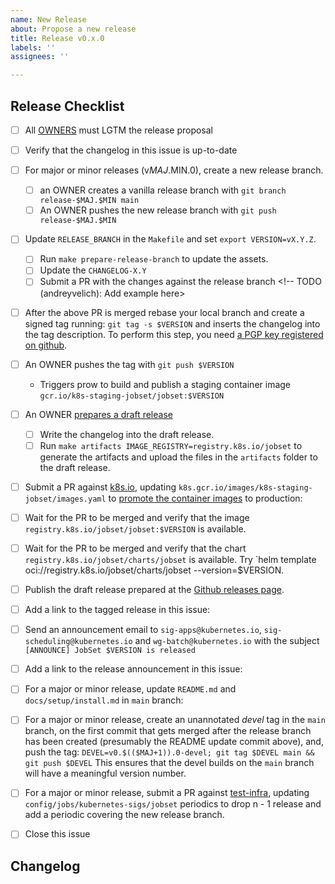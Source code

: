 ```yaml
---
name: New Release
about: Propose a new release
title: Release v0.x.0
labels: ''
assignees: ''

---
```


## Release Checklist
<!--
Please do not remove items from the checklist
-->
- [ ] All [OWNERS](https://github.com/kubernetes-sigs/jobset/blob/main/OWNERS) must LGTM the release proposal
- [ ] Verify that the changelog in this issue is up-to-date
- [ ] For major or minor releases (v$MAJ.$MIN.0), create a new release branch.
  - [ ] an OWNER creates a vanilla release branch with
        `git branch release-$MAJ.$MIN main`
  - [ ] An OWNER pushes the new release branch with
        `git push release-$MAJ.$MIN`
- [ ] Update `RELEASE_BRANCH` in the `Makefile` and set `export VERSION=vX.Y.Z`.
   - [ ] Run `make prepare-release-branch` to update the assets.
   - [ ] Update the `CHANGELOG-X.Y`
   - [ ] Submit a PR with the changes against the release branch <!-- TODO (andreyvelich): Add example here>
- [ ] After the above PR is merged rebase your local branch and create a signed tag running:
     `git tag -s $VERSION`
      and inserts the changelog into the tag description.
      To perform this step, you need [a PGP key registered on github](https://docs.github.com/en/authentication/managing-commit-signature-verification/checking-for-existing-gpg-keys).
- [ ] An OWNER pushes the tag with
      `git push $VERSION`
  - Triggers prow to build and publish a staging container image
      `gcr.io/k8s-staging-jobset/jobset:$VERSION`
- [ ] An OWNER [prepares a draft release](https://github.com/kubernetes-sigs/jobset/releases)
  - [ ] Write the changelog into the draft release.
  - [ ] Run `make artifacts IMAGE_REGISTRY=registry.k8s.io/jobset`
      to generate the artifacts and upload the files in the `artifacts` folder
      to the draft release.
- [ ] Submit a PR against [k8s.io](https://github.com/kubernetes/k8s.io), 
      updating `k8s.gcr.io/images/k8s-staging-jobset/images.yaml` to
      [promote the container images](https://github.com/kubernetes/k8s.io/tree/main/k8s.gcr.io#image-promoter)
      to production: <!-- example https://github.com/kubernetes/k8s.io/pull/8453-->
- [ ] Wait for the PR to be merged and verify that the image `registry.k8s.io/jobset/jobset:$VERSION` is available.
- [ ] Wait for the PR to be merged and verify that the chart `registry.k8s.io/jobset/charts/jobset` is available. 
      Try `helm template oci://registry.k8s.io/jobset/charts/jobset --version=$VERSION.
- [ ] Publish the draft release prepared at the [Github releases page](https://github.com/kubernetes-sigs/jobset/releases).
- [ ] Add a link to the tagged release in this issue: <!-- example https://github.com/kubernetes-sigs/jobset/releases/tag/v0.1.0 -->
- [ ] Send an announcement email to `sig-apps@kubernetes.io`, `sig-scheduling@kubernetes.io` and `wg-batch@kubernetes.io` with the subject `[ANNOUNCE] JobSet $VERSION is released`
- [ ] Add a link to the release announcement in this issue: <!-- example https://groups.google.com/a/kubernetes.io/g/wg-batch/c/-gZOrSnwDV4 -->
- [ ] For a major or minor release, update `README.md` and `docs/setup/install.md`
      in `main` branch: <!-- example #215 -->
- [ ] For a major or minor release, create an unannotated _devel_ tag in the
      `main` branch, on the first commit that gets merged after the release
       branch has been created (presumably the README update commit above), and, push the tag:
      `DEVEL=v0.$(($MAJ+1)).0-devel; git tag $DEVEL main && git push $DEVEL`
      This ensures that the devel builds on the `main` branch will have a meaningful version number.
- [ ] For a major or minor release, submit a PR against [test-infra](https://github.com/kubernetes/test-infra),
      updating `config/jobs/kubernetes-sigs/jobset` periodics to drop n - 1 release and add a periodic
      covering the new release branch. <!-- example kubernetes/test-infra#35420-->
- [ ] Close this issue


## Changelog
<!--
Describe changes since the last release here.
-->
